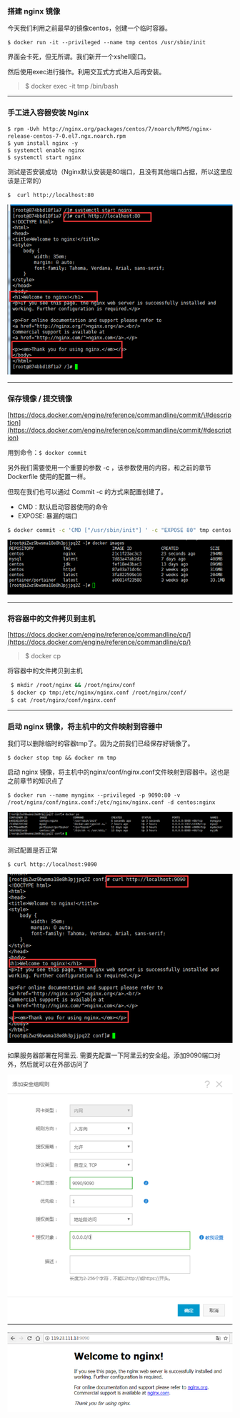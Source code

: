 ### 搭建 nginx 镜像

今天我们利用之前最早的镜像centos，创建一个临时容器。

```
$ docker run -it --privileged --name tmp centos /usr/sbin/init
```

界面会卡死，但无所谓。我们新开一个xshell窗口。

然后使用exec进行操作。利用交互式方式进入后再安装。

> $ docker exec -it tmp /bin/bash

---

### 手工进入容器安装 Nginx

```
$ rpm -Uvh http://nginx.org/packages/centos/7/noarch/RPMS/nginx-release-centos-7-0.el7.ngx.noarch.rpm
$ yum install nginx -y
$ systemctl enable nginx
$ systemctl start nginx
```

测试是否安装成功（Nginx默认安装是80端口，且没有其他端口占据，所以这里应该是正常的）

```
$  curl http://localhost:80
```

![](/assets/L@KWO]3_JC~N%28]ENUNWU_%28S.png)

---

### 保存镜像 / 提交镜像

[https://docs.docker.com/engine/reference/commandline/commit/\#description](https://docs.docker.com/engine/reference/commandline/commit/#description)

用到命令：`$ docker commit`

另外我们需要使用一个重要的参数 -c ，该参数使用的内容，和之前的章节 Dockerfile 使用的配置一样。

但现在我们也可以通过 Commit -c 的方式来配置创建了。

* CMD：默认启动容器使用的命令
* EXPOSE: 暴漏的端口

```bash
$ docker commit -c 'CMD ["/usr/sbin/init"] ' -c "EXPOSE 80" tmp centos:nginx
```

![](/assets/123123123123123123123import.png)

---

### 将容器中的文件拷贝到主机

[https://docs.docker.com/engine/reference/commandline/cp/](https://docs.docker.com/engine/reference/commandline/cp/)

> $ docker cp

将容器中的文件拷贝到主机

```bash
 $ mkdir /root/nginx && /root/nginx/conf
 $ docker cp tmp:/etc/nginx/nginx.conf /root/nginx/conf/
 $ cat /root/nginx/conf/nginx.conf
```

---

### 启动 nginx 镜像，将主机中的文件映射到容器中

我们可以删除临时的容器tmp了。因为之前我们已经保存好镜像了。

```
$ docker stop tmp && docker rm tmp
```

启动 nginx 镜像，将主机中的nginx/conf/nginx.conf文件映射到容器中。这也是之前章节的知识点了

```
$ docker run --name mynginx --privileged -p 9090:80 -v /root/nginx/conf/nginx.conf:/etc/nginx/nginx.conf -d centos:nginx
```

![](/assets/1649534524import.png)

测试配置是否正常

```
$ curl http://localhost:9090
```

![](/assets/146457568768import.png)



如果服务器部署在阿里云. 需要先配置一下阿里云的安全组。添加9090端口对外，然后就可以在外部访问了



![](/assets/121363575678import.png)

![](/assets/312312213231123import.png)

